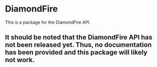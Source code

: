 DiamondFire
====================
This is a package for the DiamondFire API.

## It should be noted that the DiamondFire API has not been released yet. Thus, no documentation has been provided and this package will likely not work.
